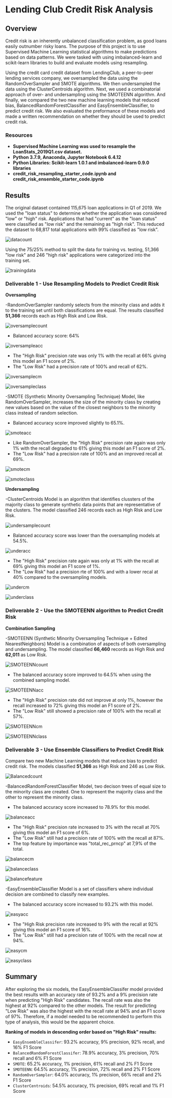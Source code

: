 # Lending Club Credit Risk Analysis

## Overview

Credit  risk is an inherently unbalanced classification problem, as good loans easily outnumber risky loans. The purpose of this project is to use Supervised Machine Learning statistical algorithms to make predictions based on data patterns. We were tasked with using imbalanced-learn and scikit-learn libraries to build and evaluate models using resampling.

Using the credit card credit dataset from LendingClub, a peer-to-peer lending services company, we oversampled the data using the RandomOverSampler and  SMOTE algorithms. We then undersampled the data using the ClusterCentroids algorithm. Next, we used a combinatorial approach of over- and undersampling using the SMOTEENN algorithm. And finally, we compared the two new machine learning models that reduced bias, BalancedRandomForestClassifier and EasyEnsembleClassifier, to predict credit risk.  We also evaluated the preformance of these models and made a written recommendation on whether they should be used to predict credit risk.


### Resources

   * **Supervised Machine Learning was used to resample the LoanStats_2019Q1.csv dataset.**
   * **Python 3.7.9, Anaconda, Jupyter Notebook 6.4.12**
   * **Python Libraries: Scikit-learn 1.0.1 and imbalanced-learn 0.9.0 libraries** 
   * **credit_risk_resampling_starter_code.ipynb and credit_risk_ensemble_starter_code.ipynb**
   

## Results

The original dataset contained 115,675 loan applications in Q1 of 2019. We used the "loan status" to determine whether the application was considered "low" or "high" risk. Applications that had "current" as the "loan status" were classified as "low risk" and the remaining as "high risk". This reduced the dataset to 68,817 total applications with 99% classified as "low risk".

![datacount](https://github.com/rloufoster/Credit_Risk_Analysis/blob/main/Images/datacount.png?raw=true)

Using the 75/25% method to split the data for training vs. testing, 51,366 "low risk" and 246 "high risk" applications were categorized into the training set.   

![trainingdata](https://github.com/rloufoster/Credit_Risk_Analysis/blob/main/Images/trainingdata.png?raw=true)


### Deliverable 1 - Use Resampling Models to Predict Credit Risk

**Oversampling**

-RandomOverSampler randomly selects from the minority class and adds it to the training set until both classifications are equal.  The results classified **51,366** records each as High Risk and Low Risk.

![oversamplecount](https://github.com/rloufoster/Credit_Risk_Analysis/blob/main/Images/oversamplecount.png?raw=true)

   * Balanced accuracy score:  64%
   
   ![oversampleacc](https://github.com/rloufoster/Credit_Risk_Analysis/blob/main/Images/oversampleacc.png?raw=true)
   
   * The "High Risk" precision rate was only 1% with the recall at 66% giving this model an F1 score of 2%.
   * The "Low Risk" had a precision rate of 100% and recall of 62%.
   
   ![oversamplecm](https://github.com/rloufoster/Credit_Risk_Analysis/blob/main/Images/oversamplecm.png?raw=true)
   
   ![oversampleclass](https://github.com/rloufoster/Credit_Risk_Analysis/blob/main/Images/oversampleclass.png?raw=true)

-SMOTE (Synthetic Minority Oversampling Technique) Model, like RandomOverSampler, increases the size of the minority class by creating new values based on the value of the closest neighbors to the minority class instead of random selection.

   * Balanced accuracy score improved slightly to 65.1%.
   
   ![smoteacc](https://github.com/rloufoster/Credit_Risk_Analysis/blob/main/Images/Smoteacc.png?raw=true)
   
   * Like RandomOverSampler, the "High Risk" precision rate again was only 1% with the recall degraded to 61% giving this model an F1 score      of 2%.
   * The "Low Risk" had a precision rate of 100% and an improved recall at 69%.
   
   ![smotecm](https://github.com/rloufoster/Credit_Risk_Analysis/blob/main/Images/SmoteCM.png?raw=true)
   
   ![smoteclass](https://github.com/rloufoster/Credit_Risk_Analysis/blob/main/Images/SmoteClass.png?raw=true)
   

**Undersampling**

-ClusterCentroids Model is an algorithm that identifies clussters of the majority class to generate synthetic data points that are representative of the clusters.  The model classified 246 records each as High RIsk and Low Risk.

![undersamplecount](https://github.com/rloufoster/Credit_Risk_Analysis/blob/main/Images/undersamplecount.png?raw=true)

   * Balanced accuracy score was lower than the oversampling models at 54.5%.
   
   ![underacc](https://github.com/rloufoster/Credit_Risk_Analysis/blob/main/Images/underacc.png?raw=true)
   
   * The "High Risk" precision rate again was only at 1% with the recall at 69% giving this model an F1 score of 1%.
   * The "Low Risk" had a precision rte of 100% and with a lower recal at 40% compared to the oversampling models.
   
   ![undercm](https://github.com/rloufoster/Credit_Risk_Analysis/blob/main/Images/undercm.png?raw=true)
   
   ![underclass](https://github.com/rloufoster/Credit_Risk_Analysis/blob/main/Images/underclass.png?raw=true)
   
### Deliverable 2 - Use the SMOTEENN algorithm to Predict Credit Risk

**Combination Sampling**

-SMOTEENN (Synthetic Minority Oversampling Technique + Edited NearestNeighbors) Model is a combination of aspects of both oversampling and undersampling. The model classified **66,460** records as High Risk and **62,011** as Low Risk.

![SMOTEENNcount](https://github.com/rloufoster/Credit_Risk_Analysis/blob/main/Images/SMOTEENNcount.png?raw=true)

   * The balanced accuracy score improved to 64.5% when using the combined sampling model.
   
   ![SMOTEENNacc](https://github.com/rloufoster/Credit_Risk_Analysis/blob/main/Images/SMOTEENNacc.png?raw=true)
   
   * The "High Risk" precision rate did not improve at only 1%, however the recall increased to 72% giving this model an F1 score of 2%.
   * The "Low Risk" still showed a precision rate of 100% with the recall at 57%.
   
   ![SMOTEENNcm](https://github.com/rloufoster/Credit_Risk_Analysis/blob/main/Images/SMOTEENNcm.png?raw=true)
   
   ![SMOTEENNclass](https://github.com/rloufoster/Credit_Risk_Analysis/blob/main/Images/SMOTEENNclass.png?raw=true)
   

### Deliverable 3 - Use Ensemble Classifiers to Predict Credit Risk

Compare two new Machine Learning models that reduce bias to predict credit risk.  The models classified **51,366** as High Risk and 246 as Low Risk.

![Balancedcount](https://github.com/rloufoster/Credit_Risk_Analysis/blob/main/Images/balancedcount.png?raw=true)

-BalancedRandomForestClassifier Model, two decison trees of equal size to the minority class are created.  One to represent the majority class and the other to represent the minority class. 

   * The balanced accuracy score increased to 78.9% for this model.
   
   ![balanceacc](https://github.com/rloufoster/Credit_Risk_Analysis/blob/main/Images/Balancedacc.png?raw=true)
   
   * The "High Risk" precision rate increased to 3% with the recall at 70% giving this model an F1 score of 6%.
   * The "Low Risk" still had a precision rate of 100% with the recall at 87%.
   * The top feature by importance was "total_rec_prncp" at 7,9% of the total.
   
   ![balancecm](https://github.com/rloufoster/Credit_Risk_Analysis/blob/main/Images/Balancedcm.png?raw=true)
   
   ![balanceclass](https://github.com/rloufoster/Credit_Risk_Analysis/blob/main/Images/balancedclass.png?raw=true)
   
   ![balancefeature](https://github.com/rloufoster/Credit_Risk_Analysis/blob/main/Images/BalancedFeature.png?raw=true)
   
-EasyEnsembleClassifier Model is a set of classifiers where individual decision are combined to classify new examples.

   * The balanced accuracy score increased to 93.2% with this model.
   
   ![easyacc](https://github.com/rloufoster/Credit_Risk_Analysis/blob/main/Images/Easyacc.png?raw=true)
   
   * The "High Risk precision rate increased to 9% with the recall at 92% giving this model an F1 score of 16%.
   * The "Low Risk" still had a precision rate of 100% with the recall now at 94%.
   
   ![easycm](https://github.com/rloufoster/Credit_Risk_Analysis/blob/main/Images/Easycm.png?raw=true)
  
   ![easyclass](https://github.com/rloufoster/Credit_Risk_Analysis/blob/main/Images/Easyclass.png?raw=true)
   
   
## Summary

After exploring the six models, the EasyEnsembleClassifer model provided the best results with an accuracy rate of 93.2% and a 9% precision rate when predicting "High Risk" candidates. The recall rate was also the highest at 92% compared to the other models. The result for predicting "Low Risk" was also the highest with the recall rate at 94% and an F1 score of 97%. Therefore, if a model needed to be recommended to perform this type of analysis, this would be the apparent choice.

**Ranking of models in descending order based on "High Risk" results:**

* `EasyEnsembleClassifer`: 93.2% accuracy, 9% precision, 92% recall, and 16% F1 Score
* `BalancedRandomForestClassifer`: 78.9% accuracy, 3% precision, 70% recall and 6% F1 Score
* `SMOTE`: 65.2% accuracy, 1% precision, 61% recall and 2% F1 Score
* `SMOTEENN`: 64.5% accuracy, 1% precision, 72% recall and 2% F1 Score
* `RandomOverSampler`: 64.0% accuracy, 1% precision, 66% recall and 2% F1 Score
* `ClusterCentroids`: 54.5% accuracy, 1% precision, 69% recall and 1% F1 Score

   
   



   
   
   
   
   
   
   
